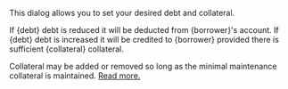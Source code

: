 This dialog allows you to set your desired debt and collateral.

If {debt} debt is reduced it will be deducted from {borrower}'s account.
If {debt} debt is increased it will be credited to {borrower} provided there is sufficient {collateral} collateral.   

Collateral may be added or removed so long as the minimal maintenance collateral is maintained. [Read more.](/#/help/dex/shorting)

